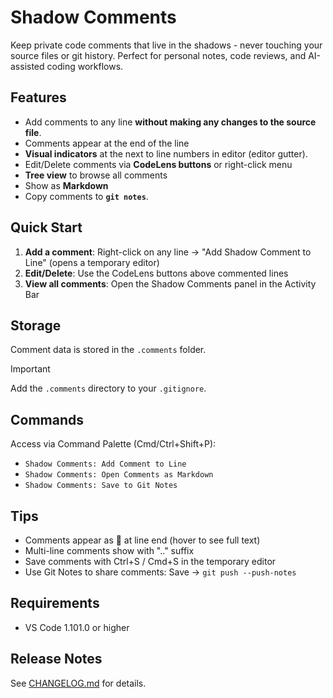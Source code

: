 # Shadow Comments

Keep private code comments that live in the shadows - never touching your source files or git history. Perfect for personal notes, code reviews, and AI-assisted coding workflows.

## Features

- Add comments to any line **without making any changes to the source file**.
- Comments appear at the end of the line
- **Visual indicators** at the next to line numbers in editor (editor gutter).
- Edit/Delete comments via **CodeLens buttons** or right-click menu
- **Tree view** to browse all comments
- Show as **Markdown**
- Copy comments to **`git notes`**.

## Quick Start

1. **Add a comment**: Right-click on any line → "Add Shadow Comment to Line" (opens a temporary editor)
2. **Edit/Delete**: Use the CodeLens buttons above commented lines
3. **View all comments**: Open the Shadow Comments panel in the Activity Bar

## Storage

Comment data is stored in the `.comments` folder.

> [!IMPORTANT]
> Add the `.comments` directory to your `.gitignore`.

## Commands

Access via Command Palette (Cmd/Ctrl+Shift+P):
- `Shadow Comments: Add Comment to Line`
- `Shadow Comments: Open Comments as Markdown`
- `Shadow Comments: Save to Git Notes`

## Tips

- Comments appear as 💬 at line end (hover to see full text)
- Multi-line comments show with ".." suffix
- Save comments with Ctrl+S / Cmd+S in the temporary editor
- Use Git Notes to share comments: Save → `git push --push-notes`

## Requirements

- VS Code 1.101.0 or higher

## Release Notes

See [CHANGELOG.md](CHANGELOG.md) for details.
